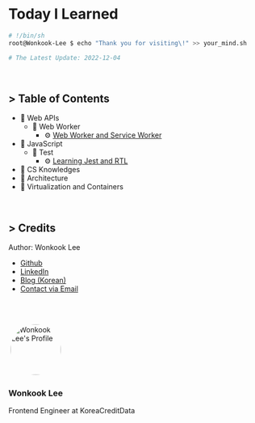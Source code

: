 # Today I Learned

```bash
# !/bin/sh
root@Wonkook-Lee $ echo "Thank you for visiting\!" >> your_mind.sh

# The Latest Update: 2022-12-04
```

<br />

## > Table of Contents
- 📂 Web APIs
  - 📂 Web Worker
    - ⚙️ [Web Worker and Service Worker](categories/web-apis/web-worker/web-worker-and-service-worker.md)
- 📂 JavaScript
  - 📂 Test
    - ⚙️ [Learning Jest and RTL](categories/javascript/test/jest-and-rtl.md)
- 📂 CS Knowledges
- 📂 Architecture
- 📂 Virtualization and Containers


<br />

## > Credits
Author: Wonkook Lee

- [Github](https://github.com/wonkooklee)
- [LinkedIn](https://www.linkedin.com/in/wonkook/)
- [Blog (Korean)](https://velog.io/@oneook)
- [Contact via Email](const.wonkook@gmail.com)

<br /><br />


![]()
<img src="https://velog.velcdn.com/images/oneook/profile/6435ac79-fe70-444e-8d7c-1698b6055516/Untitled-3.jpg" width="100" alt="Wonkook Lee's Profile" style="border-radius:50%;" />

### Wonkook Lee
Frontend Engineer at KoreaCreditData

<br />
